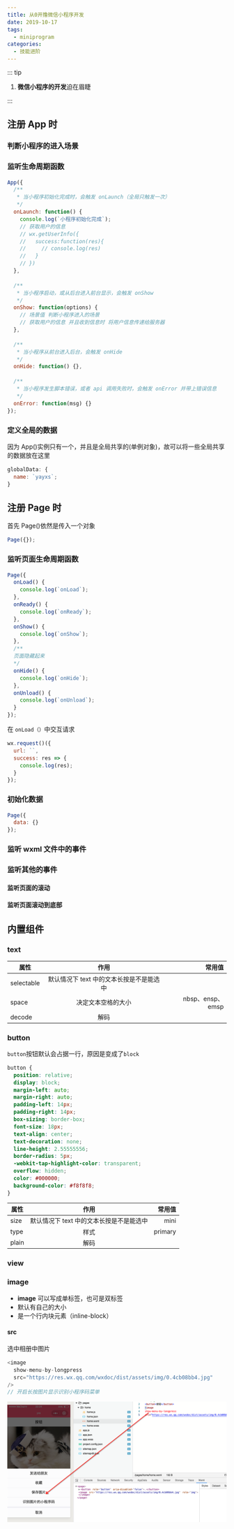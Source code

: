 ```yaml
---
title: 从0开撸微信小程序开发
date: 2019-10-17
tags:
  - miniprogram
categories:
  - 技能进阶
---
```


::: tip

1.  **微信小程序的开发**迫在眉睫

:::

## 注册 App 时

### 判断小程序的进入场景

### 监听生命周期函数

```js
App({
  /**
   * 当小程序初始化完成时，会触发 onLaunch（全局只触发一次）
   */
  onLaunch: function() {
    console.log(`小程序初始化完成`);
    // 获取用户的信息
    // wx.getUserInfo({
    //   success:function(res){
    //     // console.log(res)
    //   }
    // })
  },

  /**
   * 当小程序启动，或从后台进入前台显示，会触发 onShow
   */
  onShow: function(options) {
    // 场景值 判断小程序进入的场景
    // 获取用户的信息 并且收到信息时 将用户信息传递给服务器
  },

  /**
   * 当小程序从前台进入后台，会触发 onHide
   */
  onHide: function() {},

  /**
   * 当小程序发生脚本错误，或者 api 调用失败时，会触发 onError 并带上错误信息
   */
  onError: function(msg) {}
});
```

### 定义全局的数据

因为 App()实例只有一个，并且是全局共享的(单例对象)，故可以将一些全局共享的数据放在这里

```js
globalData: {
  name: `yayxs`;
}
```

## 注册 Page 时

首先 Page()依然是传入一个对象

```js
Page({});
```

### 监听页面生命周期函数

```js
Page({
  onLoad() {
    console.log(`onLoad`);
  },
  onReady() {
    console.log(`onReady`);
  },
  onShow() {
    console.log(`onShow`);
  },
  /**
  页面隐藏起来
  */
  onHide() {
    console.log(`onHide`);
  },
  onUnload() {
    console.log(`onUnload`);
  }
});
```

在 `onLoad（）`中交互请求

```js
wx.request()({
  url: ``,
  success: res => {
    console.log(res);
  }
});
```

### 初始化数据

```js
Page({
  data: {}
});
```

### 监听 wxml 文件中的事件

### 监听其他的事件

#### 监听页面的滚动

#### 监听页面滚动到底部

## 内置组件

### text

| 属性       |                   作用                   |           常用值 |
| ---------- | :--------------------------------------: | ---------------: |
| selectable | 默认情况下 text 中的文本长按是不是能选中 |                  |
| space      |            决定文本空格的大小            | nbsp、ensp、emsp |
| decode     |                   解码                   |                  |

### button

`button`按钮默认会占据一行，原因是变成了`block`

```css
button {
  position: relative;
  display: block;
  margin-left: auto;
  margin-right: auto;
  padding-left: 14px;
  padding-right: 14px;
  box-sizing: border-box;
  font-size: 18px;
  text-align: center;
  text-decoration: none;
  line-height: 2.55555556;
  border-radius: 5px;
  -webkit-tap-highlight-color: transparent;
  overflow: hidden;
  color: #000000;
  background-color: #f8f8f8;
}
```

| 属性  |                   作用                   |  常用值 |
| ----- | :--------------------------------------: | ------: |
| size  | 默认情况下 text 中的文本长按是不是能选中 |    mini |
| type  |                   样式                   | primary |
| plain |                   解码                   |         |

### view

### image

- **image** 可以写成单标签，也可是双标签
- 默认有自己的大小
- 是一个行内块元素（inline-block）

#### src

选中相册中图片

```js
<image
  show-menu-by-longpress
  src="https://res.wx.qq.com/wxdoc/dist/assets/img/0.4cb08bb4.jpg"
/>
// 开启长按图片显示识别小程序码菜单
```

![An image](../../images/QQ20191017-1.png)

